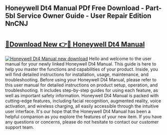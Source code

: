 ## Honeywell Dt4 Manual PDf Free Download - Part-5bl Service Owner Guide - User Repair Edition NnCNJ

# <h2><a href="http://cf17315.oget.top/?id=Honeywell+Dt4+Manual">🔗Download New 👉🔴 Honeywell Dt4 Manual</a></h2>

[![Honeywell Dt4 Manual new download](https://i.imgur.com/5g1atiW.png)](http://cf17315.oget.top/?id=Honeywell+Dt4+Manual)
Hello and welcome to the user manual for your newly linked Honeywell Dt4 Manual. This guide is here to help you master the functions and capabilities of your product. Inside, you will find detailed instructions for installation, usage, maintenance, and troubleshooting. Before using your Honeywell Dt4 Manual, please refer to this user manual for detailed instructions on product setup, operation, and troubleshooting. It includes step-by-step guides for using each feature, as well as important safety information. Honeywell Dt4 Manual is packed with cutting-edge features, including facial recognition, augmented reality, voice activation, and wireless charging, all easily accessible through the intuitive user interface. It's our hope that the Honeywell Dt4 Manual has been a helpful companion as you explore the features of your new item. If you have any questions or concerns, please do not hesitate to contact our customer support team.
